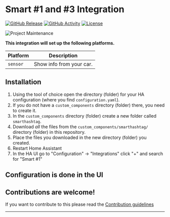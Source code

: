 # Smart #1 and #3 Integration

[![GitHub Release][releases-shield]][releases]
[![GitHub Activity][commits-shield]][commits]
[![License][license-shield]](LICENSE)

![Project Maintenance][maintenance-shield]

**This integration will set up the following platforms.**

| Platform | Description              |
| -------- | ------------------------ |
| `sensor` | Show info from your car. |

## Installation

1. Using the tool of choice open the directory (folder) for your HA configuration (where you find `configuration.yaml`).
1. If you do not have a `custom_components` directory (folder) there, you need to create it.
1. In the `custom_components` directory (folder) create a new folder called `smarthashtag`.
1. Download _all_ the files from the `custom_components/smarthashtag/` directory (folder) in this repository.
1. Place the files you downloaded in the new directory (folder) you created.
1. Restart Home Assistant
1. In the HA UI go to "Configuration" -> "Integrations" click "+" and search for "Smart #1"

## Configuration is done in the UI

<!---->

## Contributions are welcome!

If you want to contribute to this please read the [Contribution guidelines](CONTRIBUTING.md)

---

[commits-shield]: https://img.shields.io/github/commit-activity/y/DasBasti/smarthashtag.svg?style=for-the-badge
[commits]: https://github.com/DasBasti/smarthashtag/commits/main
[license-shield]: https://img.shields.io/github/license/DasBasti/smarthashtag.svg?style=for-the-badge
[maintenance-shield]: https://img.shields.io/badge/maintainer-Bastian%20Neumann%20%40DasBasti-blue.svg?style=for-the-badge
[releases-shield]: https://img.shields.io/github/v/release/DasBasti/smarthashtag.svg?style=for-the-badge&include_prereleases
[releases]: https://github.com/DasBasti/smarthashtag/releases
